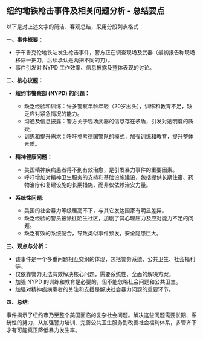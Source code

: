 ## 纽约地铁枪击事件及相关问题分析 - 总结要点

以下是对上述文字的简洁、客观总结，采用分段列点格式：

**一、事件概要：**

*   于布鲁克伦地铁站发生枪击事件，警方正在调查现场及武器（最初报告称现场移除一把刀，后续承认是两把不同的刀）。
*   事件引发对 NYPD 工作效率、信息披露及整体表现的讨论。

**二、核心议题：**

*   **纽约市警察部 (NYPD) 的问题：**
    *   缺乏经验和训练：许多警察年龄年轻（20岁出头），训练和教育不足，缺乏应对紧急情况的能力。
    *   沟通及信息披露：警方关于现场武器的信息存在矛盾，引发对透明度的质疑。
    *   训练和提升需求：呼吁参考德国警队的模式，加强训练和教育，提升整体素质。

*   **精神健康问题：**
    *   美国精神疾病患者得不到有效治愈，是引发暴力事件的重要因素。
    *   呼吁增加对精神卫生服务的支持和基础设施建设，包括提供长期住宿、药物治疗和复建设施的长期措施，而非仅依赖治安力量。

* **系统性问题**:
    *   美国的社会暴力等级居高不下，与其它发达国家有明显差异。
    *   缺乏经验的警员被派往陌生社区，加剧了其心理压力及应对能力不足的问题。
    *   缺乏有效的系统配合，导致类似事件频发，安全隐患巨大。

**三、观点与分析：**

*   该事件是一个多重问题相互交织的体现，包括警务系统、公共卫生、社会福利等。
*   仅依靠警力无法有效解决核心问题，需要系统性、全面的解决方案。
*   加强 NYPD 的训练和教育是必要的，但不能忽略社会问题和公共卫生。
*   加强对精神疾病患者的关注和支援是解决社会暴力问题的重要环节。

**四、总结**:

事件揭示了纽约市乃至整个美国面临的复杂社会问题。解决这些问题需要长期、系统性的努力，从加强警力培训、完善公共卫生服务到改善社会福利体系，多管齐下才有可能真正降低暴力发生率。